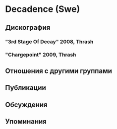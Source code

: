 # Decadence (Swe)



## Дискография

### "3rd Stage Of Decay" 2008, Thrash



### "Chargepoint" 2009, Thrash




## Отношения с другими группами


## Публикации


## Обсуждения


## Упоминания

